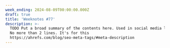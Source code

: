 ```yaml
---
week_ending: 2024-08-09T00:00:00.000Z
draft: true
title: 'Weeknotes #77'
description: >-
  TODO Put a broad summary of the contents here. Used in social media links etc.
  No more than 2 lines. It's for this
  https://ahrefs.com/blog/seo-meta-tags/#meta-description
---
```


